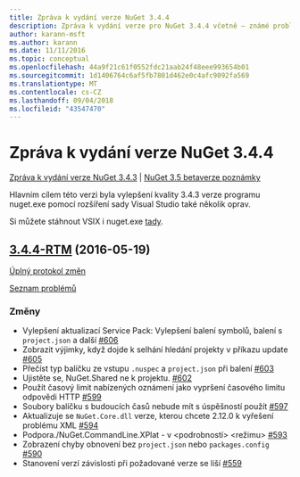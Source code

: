 ```yaml
---
title: Zpráva k vydání verze NuGet 3.4.4
description: Zpráva k vydání verze pro NuGet 3.4.4 včetně – známé problémy, opravy chyb, nové funkce a chcete.
author: karann-msft
ms.author: karann
ms.date: 11/11/2016
ms.topic: conceptual
ms.openlocfilehash: 44a9f21c61f0552fdc21aab24f48eee993654b01
ms.sourcegitcommit: 1d1406764c6af5fb7801d462e0c4afc9092fa569
ms.translationtype: MT
ms.contentlocale: cs-CZ
ms.lasthandoff: 09/04/2018
ms.locfileid: "43547470"
---
```

# <a name="nuget-344-release-notes"></a>Zpráva k vydání verze NuGet 3.4.4

[Zpráva k vydání verze NuGet 3.4.3](../release-notes/nuget-3.4.3.md) | [NuGet 3.5 betaverze poznámky](../release-notes/nuget-3.5-Beta.md)

Hlavním cílem této verzi byla vylepšení kvality 3.4.3 verze programu nuget.exe pomocí rozšíření sady Visual Studio také několik oprav.

Si můžete stáhnout VSIX i nuget.exe [tady](https://dist.nuget.org/index.html).

## <a name="344-rtmhttpsgithubcomnugetnugetclienttree344-rtm-2016-05-19"></a>[3.4.4-RTM](https://github.com/NuGet/NuGet.Client/tree/3.4.4-rtm) (2016-05-19)

[Úplný protokol změn](https://github.com/NuGet/NuGet.Client/compare/3.5.0-beta-final...3.4.4-rtm)

[Seznam problémů](https://github.com/NuGet/Home/issues?q=is%3Aissue+milestone%3A3.4.4+is%3Aclosed)

### <a name="changes"></a>Změny

- Vylepšení aktualizací Service Pack: Vylepšení balení symbolů, balení s `project.json` a další [ \#606](https://github.com/NuGet/NuGet.Client/pull/606)
- Zobrazit výjimky, když dojde k selhání hledání projekty v příkazu update [\#605](https://github.com/NuGet/NuGet.Client/pull/605)
- Přečíst typ balíčku ze vstupu `.nuspec` a `project.json` při balení [ \#603](https://github.com/NuGet/NuGet.Client/pull/603)
- Ujistěte se, NuGet.Shared ne k projektu. [\#602](https://github.com/NuGet/NuGet.Client/pull/602)
- Použít časový limit nabízených oznámení jako vypršení časového limitu odpovědi HTTP [ \#599](https://github.com/NuGet/NuGet.Client/pull/599)
- Soubory balíčku s budoucích časů nebude mít s úspěšností použít [ \#597](https://github.com/NuGet/NuGet.Client/pull/597)
- Aktualizuje se `NuGet.Core.dll` verze, kterou chcete 2.12.0 k vyřešení problému XML [ \#594](https://github.com/NuGet/NuGet.Client/pull/594)
- Podpora./NuGet.CommandLine.XPlat - v \<podrobností\> \<režimu\> [ \#593](https://github.com/NuGet/NuGet.Client/pull/593)
- Zobrazení chyby obnovení bez `project.json` nebo `packages.config` [ \#590](https://github.com/NuGet/NuGet.Client/pull/590)
- Stanovení verzí závislosti při požadované verze se liší [ \#559](https://github.com/NuGet/NuGet.Client/pull/559)